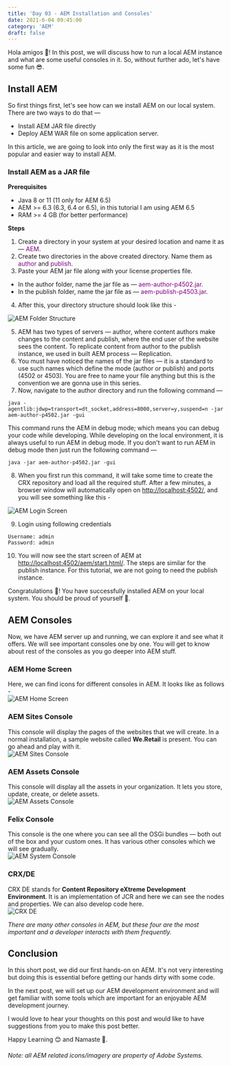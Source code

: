```yaml
---
title: 'Day 03 - AEM Installation and Consoles'
date: 2021-6-04 09:45:00
category: 'AEM'
draft: false
---
```


Hola amigos :wave:! In this post, we will discuss how to run a local AEM instance and what are some useful consoles in it. So, without further ado, let's have some fun :sunglasses:.

## Install AEM
So first things first, let's see how can we install AEM on our local system. There are two ways to do that —
- Install AEM JAR file directly
- Deploy AEM WAR file on some application server.

In this article, we are going to look into only the first way as it is the most popular and easier way to install AEM.

### Install AEM as a JAR file

**Prerequisites**
- Java 8 or 11 (11 only for AEM 6.5)
- AEM >= 6.3 (6.3, 6.4 or 6.5), in this tutorial I am using AEM 6.5
- RAM >= 4 GB (for better performance)

**Steps**
1. Create a directory in your system at your desired location and name it as — <span style="color: purple;">AEM</span>.
2. Create two directories in the above created directory. Name them as <span style="color: purple;">author</span> and <span style="color: purple;">publish</span>.
3. Paste your AEM jar file along with your license.properties file.
- In the author folder, name the jar file as — <span style="color: purple;">aem-author-p4502.jar</span>.
- In the publish folder, name the jar file as — <span style="color: purple;">aem-publish-p4503.jar</span>.
4. After this, your directory structure should look like this -

<img src='../media/aem-folder-structure.svg' alt='AEM Folder Structure' style="display: block; margin-left: auto; margin-right: auto;">

5. AEM has two types of servers — author, where content authors make changes to the content and publish, where the end user of the website sees the content. To replicate content from author to the publish instance, we used in built AEM process — Replication.
6. You must have noticed the names of the jar files — it is a standard to use such names which define the mode (author or publish) and ports (4502 or 4503). You are free to name your file anything but this is the convention we are gonna use in this series.
7. Now, navigate to the author directory and run the following command —
```shell
java -agentlib:jdwp=transport=dt_socket,address=8000,server=y,suspend=n -jar aem-author-p4502.jar -gui
```

This command runs the AEM in debug mode; which means you can debug your code while developing. While developing on the local environment, it is always useful to run AEM in debug mode.
If you don't want to run AEM in debug mode then just run the following command —

```shell
java -jar aem-author-p4502.jar -gui
```

8. When you first run this command, it will take some time to create the CRX repository and load all the required stuff. After a few minutes, a browser window will automatically open on [http://localhost:4502/](http://localhost:4502/), and you will see something like this -

<img src='../media/aem-login-screen.jpg' alt='AEM Login Screen' style="display: block; margin-left: auto; margin-right: auto;">

9. Login using following credentials

```
Username: admin
Password: admin
```

10. You will now see the start screen of AEM at [http://localhost:4502/aem/start.html/](http://localhost:4502/aem/start.html/). The steps are similar for the publish instance. For this tutorial, we are not going to need the publish instance.

Congratulations :handshake:! You have successfully installed AEM on your local system. You should be proud of yourself :clap:.

## AEM Consoles
Now, we have AEM server up and running, we can explore it and see what it offers. We will see important consoles one by one. You will get to know about rest of the consoles as you go deeper into AEM stuff.

### AEM Home Screen
Here, we can find icons for different consoles in AEM. It looks like as follows -
<img src='../media/aem-home-screen.jpg' alt='AEM Home Screen' style="display: block; margin-left: auto; margin-right: auto;">

### AEM Sites Console
This console will display the pages of the websites that we will create. In a normal installation, a sample website called **We.Retail** is present. You can go ahead and play with it.
<img src='../media/aem-sites-console.jpg' alt='AEM Sites Console' style="display: block; margin-left: auto; margin-right: auto;">

### AEM Assets Console
This console will display all the assets in your organization. It lets you store, update, create, or delete assets.
<img src='../media/aem-assets-console.jpg' alt='AEM Assets Console' style="display: block; margin-left: auto; margin-right: auto;">

### Felix Console
This console is the one where you can see all the OSGi bundles — both out of the box and your custom ones. It has various other consoles which we will see gradually.
<img src='../media/aem-system-console.jpg' alt='AEM System Console' style="display: block; margin-left: auto; margin-right: auto;">

### CRX/DE
CRX DE stands for **Content Repository eXtreme Development Environment**. It is an implementation of JCR and here we can see the nodes and properties. We can also develop code here.
<img src='../media/aem-crxde.jpg' alt='CRX DE' style="display: block; margin-left: auto; margin-right: auto;">

<i style="margin-top:40px; margin-bottom: 40px;">There are many other consoles in AEM, but these four are the most important and a developer interacts with them frequently.</i>

## Conclusion
In this short post, we did our first hands-on on AEM. It's not very interesting but doing this is essential before getting our hands dirty with some code.

In the next post, we will set up our AEM development environment and will get familiar with some tools which are important for an enjoyable AEM development journey.

I would love to hear your thoughts on this post and would like to have suggestions from you to make this post better.

Happy Learning 😊 and Namaste :pray:.

<h6>Note: all AEM related icons/imagery are property of Adobe Systems.</h6>